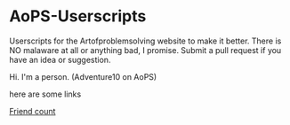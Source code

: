 # AoPS-Userscripts
Userscripts for the Artofproblemsolving website to make it better.
There is NO malaware at all or anything bad, I promise.
Submit a pull request if you have an idea or suggestion.

Hi. I'm a person. (Adventure10 on AoPS)

here are some links 

[Friend count](https://github.com/Genius6942/AoPS-Userscripts/raw/main/friendcount.user.js)
